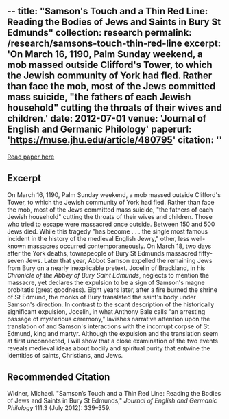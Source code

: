 --
title: "Samson's Touch and a Thin Red Line: Reading the Bodies of Jews and Saints in Bury St Edmunds"
collection: research
permalink: /research/samsons-touch-thin-red-line
excerpt: 'On March 16, 1190, Palm Sunday weekend, a mob massed outside Clifford&#39;s Tower, to which the Jewish community of York had fled. Rather than face the mob, most of the Jews committed mass suicide, \"the fathers of each Jewish household\" cutting the throats of their wives and children.'
date: 2012-07-01
venue: 'Journal of English and Germanic Philology'
paperurl: 'https://muse.jhu.edu/article/480795'
citation: ''
---
[Read paper here](https://muse.jhu.edu/article/480795)

Excerpt
------
On March 16, 1190, Palm Sunday weekend, a mob massed outside Clifford's Tower, to which the Jewish community of York had fled. Rather than face the mob, most of the Jews committed mass suicide, "the fathers of each Jewish household" cutting the throats of their wives and children. Those who tried to escape were massacred once outside. Between 150 and 500 Jews died. While this tragedy "has become . . . the single most famous incident in the history of the medieval English Jewry," other, less well-known massacres occurred contemporaneously. On March 18, two days after the York deaths, townspeople of Bury St Edmunds massacred fifty-seven Jews. Later that year, Abbot Samson expelled the remaining Jews from Bury on a nearly inexplicable pretext. Jocelin of Brackland, in his _Chronicle of the Abbey of Bury Saint Edmunds_, neglects to mention the massacre, yet declares the expulsion to be a sign of Samson's magne probitatis (great goodness). Eight years later, after a fire burned the shrine of St Edmund, the monks of Bury translated the saint's body under Samson's direction. In contrast to the scant description of the historically significant expulsion, Jocelin, in what Anthony Bale calls "an arresting passage of mysterious ceremony," lavishes narrative attention upon the translation of and Samson's interactions with the incorrupt corpse of St. Edmund, king and martyr. Although the expulsion and the translation seem at first unconnected, I will show that a close examination of the two events reveals medieval ideas about bodily and spiritual purity that entwine the identities of saints, Christians, and Jews.


Recommended Citation
------
Widner, Michael. "Samson’s Touch and a Thin Red Line: Reading the Bodies of Jews and Saints in Bury St Edmunds," _Journal of English and Germanic Philology_ 111.3 (July 2012): 339–359.
